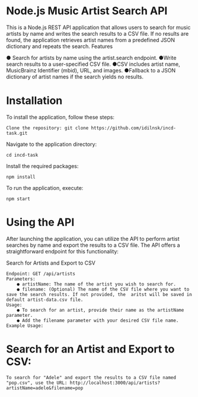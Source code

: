# Node.js Music Artist Search API

This is a Node.js REST API application that allows users to search for music artists by name and writes the search results to a CSV file. If no results are found, the application retrieves artist names from a predefined JSON dictionary and repeats the search.
Features

● Search for artists by name using the artist.search endpoint.
●Write search results to a user-specified CSV file.
●CSV includes artist name, MusicBrainz Identifier (mbid), URL, and images.
●Fallback to a JSON dictionary of artist names if the search yields no results.


# Installation

To install the application, follow these steps:

    Clone the repository: git clone https://github.com/idilnsk/incd-task.git

Navigate to the application directory:

    cd incd-task

Install the required packages:

    npm install

To run the application, execute:

    npm start

# Using the API

After launching the application, you can utilize the API to perform artist searches by name and  export the results to a CSV file. The API offers a straightforward endpoint for this functionality:

Search for Artists and  Export to CSV

    Endpoint: GET /api/artists
    Parameters:
        ● artistName: The name of the artist you wish to search for.
        ● filename: (Optional) The name of the CSV file where you want to save the search results. If not provided, the  aritst will be saved in default artist-data.csv file.
    Usage:
        ● To search for an artist, provide their name as the artistName parameter.
        ● Add the filename parameter with your desired CSV file name.
    Example Usage:

#  Search for an Artist and Export to CSV:

    To search for "Adele" and export the results to a CSV file named "pop.csv", use the URL: http://localhost:3000/api/artists?artistName=adele&filename=pop
